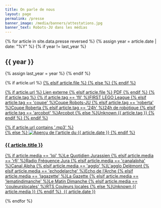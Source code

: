 ```yaml
---
title: On parle de nous
layout: page
permalink: /presse
banner_image: /media/banners/attestations.jpg
banner_text: Robots-JU dans les médias
---
```


<div>

{% for article in site.data.presse reversed %}
{% assign year = article.date | date: "%Y" %}
{% if year != last_year %}
</div>
<h2 class="side-title">{{ year }}</h2>
<div class="presse-list">
{% assign last_year = year %}
{% endif %}

{% if article.url %}
<a class="presse-item" href="{{ article.url }}" target="_blank" rel="noopener">
{% elsif article.file %}
<a class="presse-item" href="/media/presse/{{ article.file }}">
{% else %}
<a class="presse-item" href="#">
{% endif %}
  <p class="presse-head">
    <span class="presse-link">
      {% if article.url %}
      Lien externe <i class="fa fa-external-link"></i>
      {% elsif article.file %}
      PDF <i class="fa fa-file-pdf-o"></i>
      {% endif %}
    </span>
    {% if article.tag %}
    <span class="presse-tag">
      {% if article.tag == 'fll' %}FIRST LEGO League
      {% elsif article.tag == 'coupe' %}Coupe Robots-JU
      {% elsif article.tag == 'roberta' %}Coupe Roberta
      {% elsif article.tag == '24h' %}24h de robotique
      {% elsif article.tag == 'arcobot' %}Arcobot
      {% else %}<span class="text-danger">Unknown {{ article.tag }}</span>
      {% endif %}
    </span>
    {% endif %}
  </p>
  {% if article.url contains '.mp3' %}
  <div class="presse-icon"><i class="fa fa-volume-up"></i></div>
  {% else %}
  <img src="/media/presse-thumbnails/{{ article.date }}-{{ article.media }}.jpg" alt="Aperçu de l'article du {{ article.date }}">
  {% endif %}
  <h3>{{ article.title }}</h3>
  <p class="presse-source">
    {% if article.media == 'lqj' %}Le Quotidien Jurassien
    {% elsif article.media == 'rfj' %}Radio Fréquence Jura
    {% elsif article.media == 'canalalpha' %}Canal Alpha
    {% elsif article.media == 'agglo' %}L'agglo Delémont
    {% elsif article.media == 'echodelarche' %}Echo de l'Arche
    {% elsif article.media == 'lagazette' %}La Gazette
    {% elsif article.media == 'lematindimanche' %}Le Matin Dimanche
    {% elsif article.media == 'couleurslocales' %}RTS Couleurs locales
    {% else %}<span class="text-danger">Unknown {{ article.media }}</span>
    {% endif %},
    {{ article.date }}
  </p>
</a>

{% endfor %}

</div>
